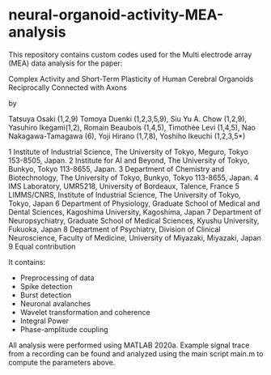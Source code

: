 # neural-organoid-activity-MEA-analysis

This repository contains custom codes used for the Multi electrode array (MEA) data analysis for the paper:

Complex Activity and Short-Term Plasticity of Human Cerebral Organoids Reciprocally Connected with Axons

by

Tatsuya Osaki (1,2,9) Tomoya Duenki (1,2,3,5,9), Siu Yu A. Chow (1,2,9), Yasuhiro Ikegami(1,2), Romain Beaubois (1,4,5), Timothée Levi (1,4,5), Nao Nakagawa-Tamagawa (6), Yoji Hirano (1,7,8), Yoshiho Ikeuchi (1,2,3,5*)

1 Institute of Industrial Science, The University of Tokyo, Meguro, Tokyo 153-8505, Japan.
2 Institute for AI and Beyond, The University of Tokyo, Bunkyo, Tokyo 113-8655, Japan.
3 Department of Chemistry and Biotechnology, The University of Tokyo, Bunkyo, Tokyo 113-8655, Japan.
4 IMS Laboratory, UMR5218, University of Bordeaux, Talence, France
5 LIMMS/CNRS, Institute of Industrial Science, The University of Tokyo, Tokyo, Japan
6 Department of Physiology, Graduate School of Medical and Dental Sciences, Kagoshima University, Kagoshima, Japan
7 Department of Neuropsychiatry, Graduate School of Medical Sciences, Kyushu University, Fukuoka, Japan
8 Department of Psychiatry, Division of Clinical Neuroscience, Faculty of Medicine, University of Miyazaki, Miyazaki, Japan
9 Equal contribution


It contains:
- Preprocessing of data
- Spike detection
- Burst detection
- Neuronal avalanches
- Wavelet transformation and coherence
- Integral Power
- Phase-amplitude coupling


All analysis were performed using MATLAB 2020a. Example signal trace from a recording can be found and analyzed using the main script main.m to compute the parameters above. 

